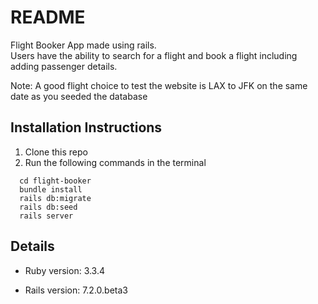 # README

Flight Booker App made using rails.  
Users have the ability to search for a flight and book a flight including adding passenger details.

Note: A good flight choice to test the website is LAX to JFK on the same date as you seeded the database  

## Installation Instructions ##
1) Clone this repo
2) Run the following commands in the terminal
```
  cd flight-booker
  bundle install
  rails db:migrate
  rails db:seed
  rails server
```


## Details ##
* Ruby version: 3.3.4

* Rails version: 7.2.0.beta3
